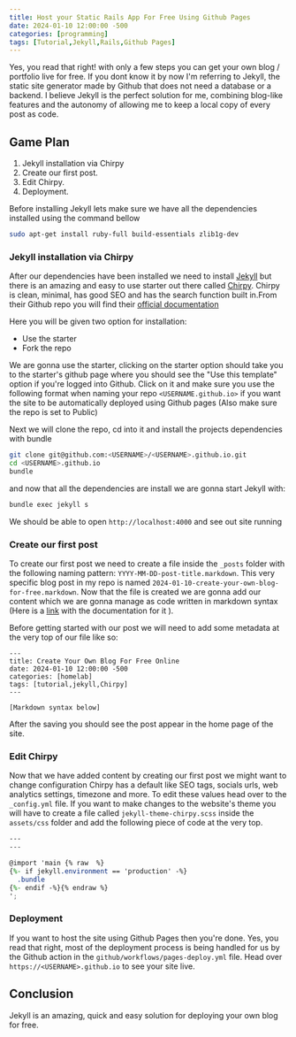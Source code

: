 ```yaml
---
title: Host your Static Rails App For Free Using Github Pages 
date: 2024-01-10 12:00:00 -500
categories: [programming]
tags: [Tutorial,Jekyll,Rails,Github Pages]
---
```


Yes, you read that right! with only a few steps you can get your own blog / portfolio live for free. If you dont know it by now I'm referring to Jekyll, the static site generator made by Github that does not need a database or a backend. I believe Jekyll is the perfect solution for me, combining blog-like features and the autonomy of allowing me to keep a local copy of every post as code.

## Game Plan

1. Jekyll installation via Chirpy
2. Create our first post.
3. Edit Chirpy.
4. Deployment.

Before installing Jekyll lets make sure we have all the dependencies installed using the command bellow

```bash
sudo apt-get install ruby-full build-essentials zlib1g-dev
```

### Jekyll installation via Chirpy

After our dependencies have been installed we need to install [Jekyll](https://jekyllrb.com/) but there is an amazing and easy to use starter out there called [Chirpy](https://github.com/cotes2020/jekyll-theme-chirpy). Chirpy is clean, minimal, has good SEO and has the search function built in.From their Github repo you will find their [ official documentation](https://chirpy.cotes.page/posts/getting-started/)

Here you will be given two option for installation: 
 * Use the starter
 * Fork the repo

We are gonna use the starter, clicking on the starter option should take you to the starter's github page where you should see the "Use this template" option if you're logged into Github. Click on it and make sure you use the following format when naming your repo `<USERNAME.github.io>` if you want the site to be automatically deployed using Github pages (Also make sure the repo is set to Public)

Next we will clone the repo, cd into it and install the projects dependencies with bundle

```bash
git clone git@github.com:<USERNAME>/<USERNAME>.github.io.git
cd <USERNAME>.github.io
bundle
```

and now that all the dependencies are install we are gonna start Jekyll with:

```bash
bundle exec jekyll s
```

We should be able to open `http://localhost:4000` and see out site running

### Create our first post

To create our first post we need to create a file inside the `_posts` folder with the following naming pattern: `YYYY-MM-DD-post-title.markdown`. This very specific blog post in my repo is named `2024-01-10-create-your-own-blog-for-free.markdown`. Now that the file is created we are gonna add our content which we are gonna manage as code written in markdown syntax (Here is a [link](https://markdownguide.offshoot.io/basic-syntax/) with the documentation for it ).

Before getting started with our post we will need to add some metadata at the very top of our file like so:

```
---
title: Create Your Own Blog For Free Online
date: 2024-01-10 12:00:00 -500
categories: [homelab]
tags: [tutorial,jekyll,Chirpy]
---

[Markdown syntax below]
```

After the saving you should see the post appear in the home page of the site.


### Edit Chirpy

Now that we have added content by creating our first post we might want to change configuration Chirpy has a default like SEO tags, socials urls, web analytics settings, timezone and more. To edit these values head over to the `_config.yml` file. If you want to make changes to the website's theme you will have to create a file called `jekyll-theme-chirpy.scss` inside the `assets/css` folder and add the following piece of code at the very top.

```scss
---
---

@import 'main {% raw  %}
{%- if jekyll.environment == 'production' -%}
  .bundle
{%- endif -%}{% endraw %}
';
```

### Deployment

If you want to host the site using Github Pages then you're done. Yes, you read that right, most of the deployment process is being handled for us by the Github action in the `github/workflows/pages-deploy.yml` file. Head over `https://<USERNAME>.github.io` to see your site live.

## Conclusion

Jekyll is an amazing, quick and easy solution for deploying your own blog for free.



